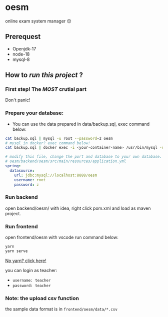 # oesm
online exam system manager 😑

## Prerequest
- Openjdk-17
- node-18
- mysql-8

## How to *run this project* ?

### First step! The *MOST* crutial part
Don't panic!

### Prepare your database:
- You can use the data prepared in data/backup.sql, exec command below:

```bash
cat backup.sql | mysql -u root --password=z oesm
# mysql in docker? exec command below!
cat backup.sql | docker exec -i <your-container-name> /usr/bin/mysql -u root --password=z oesm

```

```yaml
# modify this file, change the port and database to your own database.
# oesm/backend/oesm/src/main/resources/application.yml
spring:
  datasource:
    url: jdbc:mysql://localhost:8888/oesm
    username: root
    password: z
```

### Run backend
open backend/oesm/ with idea, right click pom.xml and load as maven project.

### Run frontend
open frontend/oesm with vscode
run command below:
```bash
yarn
yarn serve
```
[No yarn? click here!](https://classic.yarnpkg.com/lang/en/docs/install/#windows-stable)

you can login as teacher: 
- `username: teacher`
- `password: teacher`

### Note: the upload csv function
the sample data format is in `frontend/oesm/data/*.csv`